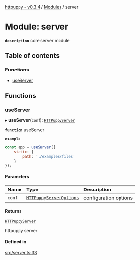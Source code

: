 [httpuppy - v0.3.4](../README.md) / [Modules](../modules.md) / server

# Module: server

**`description`** core server module

## Table of contents

### Functions

- [useServer](server.md#useserver)

## Functions

### useServer

▸ **useServer**(`conf`): [`HTTPuppyServer`](../interfaces/types_server.HTTPuppyServer.md)

**`function`** useServer

**`example`**
```javascript
const app = useServer({
	static: {
		path: './examples/files'
	}
});
```

#### Parameters

| Name | Type | Description |
| :------ | :------ | :------ |
| `conf` | [`HTTPuppyServerOptions`](../interfaces/types_server.HTTPuppyServerOptions.md) | configuration options |

#### Returns

[`HTTPuppyServer`](../interfaces/types_server.HTTPuppyServer.md)

httpuppy server

#### Defined in

[src/server.ts:33](https://github.com/abschill/httpuppy/blob/1d512f9/src/server.ts#L33)
